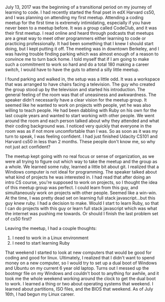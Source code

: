 July 13, 2017 was the beginning of a transitional period on my journey of learning to code. I had recently started the final pset in edX Harvard cs50, and I was planning on attending my first meetup. Attending a coding meetup for the first time is extremely intimidating, especially if you have never been to a meetup before. It was a group called CodeClub, and it was their first meetup. I read online and heard through podcasts that meetups are a great way to meet other programmers either learning to code or practicing professionally. It had been something that I knew I should start doing, but I kept putting it off.  The meeting was in downtown Berkeley, and I was having trouble finding parking which was almost enough of a reason to convince me to turn back home. I told myself that if I am going to make such a commitment to work so hard and do a total 180 making a career switch, I would have to have the guts to attend a silly little meetup.

I found parking and walked in, the setup was a little odd. It was a workspace that was arranged to have chairs facing a television. The guy who created the group stood up by the television and started his introduction. The general feeling of the room was that of uneasiness and awkwardness. The speaker didn't necessarily have a clear vision for the meetup group. It seemed like he wanted to work on projects with people, yet he was also willing to teach people. He had been dabbling with Ruby on his own for the last couple years and wanted to start working with other people. We went around the room and each person talked about why they attended and what their coding background was. I noticed very quickly that everyone in the room was as if not more uncomfortable than I was. So as soon as it was my turn to speak, I was feeling confident. I had just finished Udacity CS101 and Harvard cs50 in less than 2 months. These people don't know me, so why not just act confident?

The meetup kept going with no real focus or sense of organization, as we were all trying to figure out which way to take the meetup and the group as a whole. We learned some ruby, learned a little bit about git. I realized that a Windows computer is not ideal for programming. The speaker talked about what kind of projects he was interested in. I had read that after doing an intro CS course, you're supposed to work on projects, so I thought the idea of this meetup group was perfect. I could learn from this guy, and simultaneously work on projects with other people. Seemed like a win-win. At the time, I was pretty dead set on learning full stack javascript...but this guy knew ruby. I had a decision to make. Would I start to learn Ruby, so that I can do projects with this guy or learn full stack javascript which was what the internet was pushing me towards. Or should I finish the last problem set of cs50 first? 

Leaving the meetup, I had a couple thoughts:
1. I need to work in a Linux environment
1. I need to start learning Ruby

That weekend I started to look at new computers that would be good for coding and good for linux. Ultimately, I realized that I didn't want to spend money on a new computer, so I would try to set up a dual boot of Windows and Ubuntu on my current 6 year old laptop. Turns out I messed up the bootmgr file on my Windows and couldn't boot to anything for awhile, and it took me the whole weekend working around the clock to get the dual boot to work. I learned a thing or two about operating systems that weekend. I learned about partitions, ISO files, and the BIOS that weekend. As of July 16th, I had begun my Linux career.
